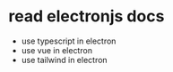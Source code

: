 # read electronjs docs

- use typescript in electron
- use vue in electron
- use tailwind in electron
